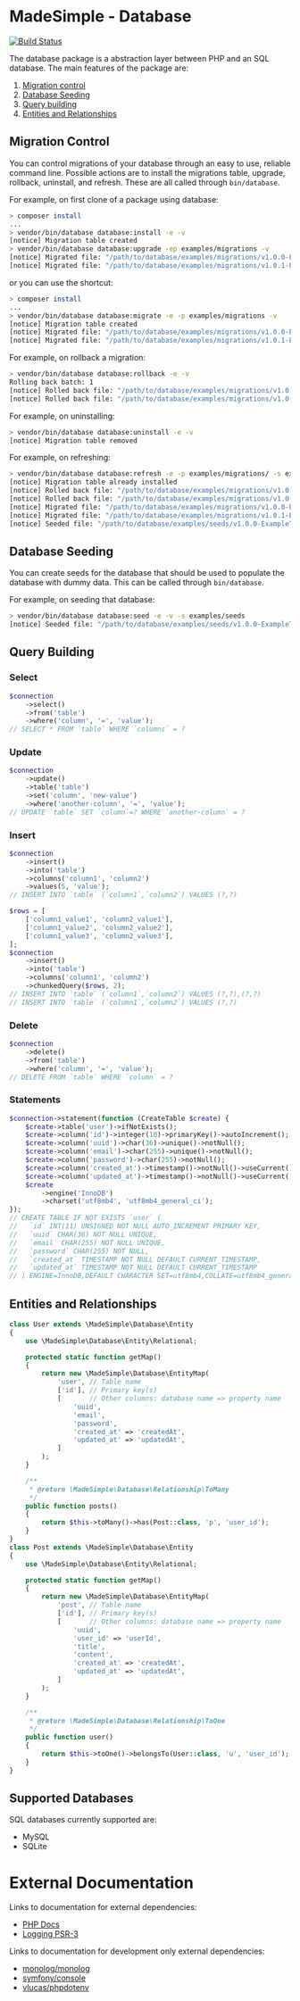 # MadeSimple - Database
[![Build Status](https://travis-ci.org/pdscopes/database.svg?branch=master)](https://travis-ci.org/pdscopes/database)

The database package is a abstraction layer between PHP and an SQL database.
The main features of the package are:

1. [Migration control](#migration-control)
2. [Database Seeding](#database-seeding)
3. [Query building](#query-building)
4. [Entities and Relationships](#entities-and-relationships)

## Migration Control
You can control migrations of your database through an easy to use, reliable
command line. Possible actions are to install the migrations table, upgrade,
rollback, uninstall, and refresh. These are all called through `bin/database`.

For example, on first clone of a package using database:
```bash
> composer install
...
> vendor/bin/database database:install -e -v
[notice] Migration table created
> vendor/bin/database database:upgrade -ep examples/migrations -v
[notice] Migrated file: "/path/to/database/examples/migrations/v1.0.0-ExampleInitial.php"
[notice] Migrated file: "/path/to/database/examples/migrations/v1.0.1-ExampleComment.php"
```
or you can use the shortcut:
```bash
> composer install
...
> vendor/bin/database database:migrate -e -p examples/migrations -v
[notice] Migration table created
[notice] Migrated file: "/path/to/database/examples/migrations/v1.0.0-ExampleInitial.php"
[notice] Migrated file: "/path/to/database/examples/migrations/v1.0.1-ExampleComment.php"
```


For example, on rollback a migration:
```bash
> vendor/bin/database database:rollback -e -v
Rolling back batch: 1
[notice] Rolled back file: "/path/to/database/examples/migrations/v1.0.1-ExampleComment.php"
[notice] Rolled back file: "/path/to/database/examples/migrations/v1.0.0-ExampleInitial.php"
```

For example, on uninstalling:
```bash
> vendor/bin/database database:uninstall -e -v
[notice] Migration table removed
```

For example, on refreshing:
```bash
> vendor/bin/database database:refresh -e -p examples/migrations/ -s examples/seeds/ -v
[notice] Migration table already installed
[notice] Rolled back file: "/path/to/database/examples/migrations/v1.0.1-ExampleComment.php"
[notice] Rolled back file: "/path/to/database/examples/migrations/v1.0.0-ExampleInitial.php"
[notice] Migrated file: "/path/to/database/examples/migrations/v1.0.0-ExampleInitial.php"
[notice] Migrated file: "/path/to/database/examples/migrations/v1.0.1-ExampleComment.php"
[notice] Seeded file: "/path/to/database/examples/seeds/v1.0.0-ExampleTableSeeder.php"
```

## Database Seeding
You can create seeds for the database that should be used to populate the
database with dummy data. This can be called through `bin/database`.

For example, on seeding that database:
```bash
> vendor/bin/database database:seed -e -v -s examples/seeds
[notice] Seeded file: "/path/to/database/examples/seeds/v1.0.0-ExampleTableSeeder.php"
```

## Query Building
### Select
```php
$connection
    ->select()
    ->from('table')
    ->where('column', '=', 'value');
// SELECT * FROM `table` WHERE `columns` = ?
```

### Update
```php
$connection
    ->update()
    ->table('table')
    ->set('column', 'new-value')
    ->where('another-column', '=', 'value');
// UPDATE `table` SET `column`=? WHERE `another-column` = ?
```

### Insert
```php
$connection
    ->insert()
    ->into('table')
    ->columns('column1', 'column2')
    ->values(5, 'value');
// INSERT INTO `table` (`column1`,`column2`) VALUES (?,?)

$rows = [
    ['column1_value1', 'column2_value1'],
    ['column1_value2', 'column2_value2'],
    ['column1_value3', 'column2_value3'],
];
$connection
    ->insert()
    ->into('table')
    ->columns('column1', 'column2')
    ->chunkedQuery($rows, 2);
// INSERT INTO `table` (`column1`,`column2`) VALUES (?,?),(?,?)
// INSERT INTO `table` (`column1`,`column2`) VALUES (?,?)
```

### Delete
```php
$connection
    ->delete()
    ->from('table')
    ->where('column', '=', 'value');
// DELETE FROM `table` WHERE `column` = ?
```

### Statements
```php
$connection->statement(function (CreateTable $create) {
    $create->table('user')->ifNotExists();
    $create->column('id')->integer(10)->primaryKey()->autoIncrement();
    $create->column('uuid')->char(36)->unique()->notNull();
    $create->column('email')->char(255)->unique()->notNull();
    $create->column('password')->char(255)->notNull();
    $create->column('created_at')->timestamp()->notNull()->useCurrent();
    $create->column('updated_at')->timestamp()->notNull()->useCurrent();
    $create
        ->engine('InnoDB')
        ->charset('utf8mb4', 'utf8mb4_general_ci');
});
// CREATE TABLE IF NOT EXISTS `user` (
//   `id` INT(11) UNSIGNED NOT NULL AUTO_INCREMENT PRIMARY KEY,
//   `uuid` CHAR(36) NOT NULL UNIQUE,
//   `email` CHAR(255) NOT NULL UNIQUE,
//   `password` CHAR(255) NOT NULL,
//   `created_at` TIMESTAMP NOT NULL DEFAULT CURRENT_TIMESTAMP,
//   `updated_at` TIMESTAMP NOT NULL DEFAULT CURRENT_TIMESTAMP
// ) ENGINE=InnoDB,DEFAULT CHARACTER SET=utf8mb4,COLLATE=utf8mb4_general_ci
```

## Entities and Relationships
```php
class User extends \MadeSimple\Database\Entity
{
    use \MadeSimple\Database\Entity\Relational;

    protected static function getMap()
    {
        return new \MadeSimple\Database\EntityMap(
            'user', // Table name
            ['id'], // Primary key(s)
            [       // Other columns: database name => property name
                'uuid',
                'email',
                'password',
                'created_at' => 'createdAt',
                'updated_at' => 'updatedAt',
            ]
        );
    }

    /**
     * @return \MadeSimple\Database\Relationship\ToMany
     */
    public function posts()
    {
        return $this->toMany()->has(Post::class, 'p', 'user_id');
    }
}
class Post extends \MadeSimple\Database\Entity
{
    use \MadeSimple\Database\Entity\Relational;

    protected static function getMap()
    {
        return new \MadeSimple\Database\EntityMap(
            'post', // Table name
            ['id'], // Primary key(s)
            [       // Other columns: database name => property name
                'uuid',
                'user_id' => 'userId',
                'title',
                'content',
                'created_at' => 'createdAt',
                'updated_at' => 'updatedAt',
            ]
        );
    }

    /**
     * @return \MadeSimple\Database\Relationship\ToOne
     */
    public function user()
    {
        return $this->toOne()->belongsTo(User::class, 'u', 'user_id');
    }
}
```

## Supported Databases
SQL databases currently supported are:

* MySQL
* SQLite


# External Documentation
Links to documentation for external dependencies:
* [PHP Docs](http://php.net/)
* [Logging PSR-3](http://www.php-fig.org/psr/psr-3/)

Links to documentation for development only external dependencies:
* [monolog/monolog](https://github.com/Seldaek/monolog)
* [symfony/console](http://symfony.com/doc/current/components/console.html)
* [vlucas/phpdotenv](https://github.com/vlucas/phpdotenv)
